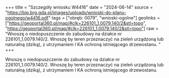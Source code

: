 +++
title = "Szczegóły wniosku W4416"
date = "2024-06-14"
source = "https://bip.brg.gda.pl/images/uploads/wnioski-do-planu-ogolnego/w4416.pdf"
tags = ["obręb: 0079", "wnioski-ogolne"]
geolinks = ["https://geoportal360.pl/map/#clk=226101_1.0079.140/2&stl=topo", "https://geoportal360.pl/map/#clk=226101_1.0079.140/2&stl=topo"]
raw = "Wnoszę o niedopuszczenie do zabudowy na działce nr 226101_1.0079.140/2. Wnoszę by teren przeznaczyć na zieleń urządzoną lub naturalną (dziką), z utrzymaniem I KA ochroną istniejącego drzewostanu. "
+++

Wnoszę o niedopuszczenie do zabudowy na działce nr 226101_1.0079.140/2.
Wnoszę by teren przeznaczyć na zieleń urządzoną lub naturalną (dziką), z utrzymaniem I
KA
ochroną istniejącego drzewostanu.



